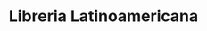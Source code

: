 ---
title: "Libreria Latinoamericana"
url: /quetzaltenango/libreria-latinoamericana/
shop: Bücher
---